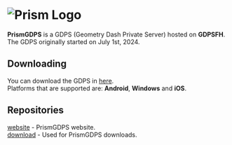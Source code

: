 # ![Prism Logo](https://prismized.ps.fhgdps.com/vault/prismCenteredHeader.png)

**PrismGDPS** is a GDPS (Geometry Dash Private Server) hosted on **GDPSFH**. The GDPS originally started on July 1st, 2024.

## Downloading
You can download the GDPS in [here](https://prismized.ps.fhgdps.com).<br>Platforms that are supported are: **Android**, **Windows** and **iOS**.

## Repositories
[website](https://github.com/PrismGDPS/website) - PrismGDPS website.<br>
[download](https://github.com/PrismGDPS/download) - Used for PrismGDPS downloads.
